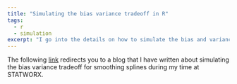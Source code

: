 ```yaml
---
title: "Simulating the bias variance tradeoff in R"
tags:
  - r
  - simulation
excerpt: "I go into the details on how to simulate the bias and variance of a nonparametric regression fitting method using R. These kinds of questions arise when developing, for example, new machine learning algorithms or testing established ones which shall generalize well to new unseen data."
---
```


The following [link](https://www.statworx.com/de/blog/simulating-the-bias-variance-tradeoff-in-r/) redirects you to a blog that I have written about simulating the bias variance tradeoff for smoothing splines during my time at STATWORX.
